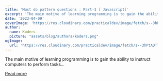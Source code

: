 ```yaml
---
title: 'Must do pattern questions : Part-1 [ Javascript]'
excerpt: 'The main motive of learning programming is to gain the ability to instruct computers to perform tasks...'
date: '2023-04-09'
coverImage: 'https://res.cloudinary.com/practicaldev/image/fetch/s--3hPtADTT--/c_imagga_scale,f_auto,fl_progressive,h_420,q_auto,w_1000/https://dev-to-uploads.s3.amazonaws.com/uploads/articles/eg2l09ecktwey4q59pxm.png'
author:
  name: Koders
  picture: "assets/blog/authors/koders.png"
ogImage:
  url: 'https://res.cloudinary.com/practicaldev/image/fetch/s--3hPtADTT--/c_imagga_scale,f_auto,fl_progressive,h_420,q_auto,w_1000/https://dev-to-uploads.s3.amazonaws.com/uploads/articles/eg2l09ecktwey4q59pxm.png'
---
```


The main motive of learning programming is to gain the ability to instruct computers to perform tasks...

[Read more](https://dev.to/jagroop2000/must-do-pattern-questions-part-1-javascript-32oj)
